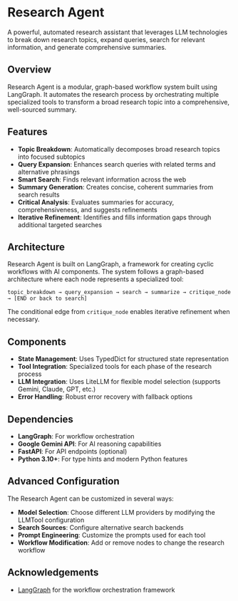 # Research Agent

A powerful, automated research assistant that leverages LLM technologies to break down research topics, expand queries, search for relevant information, and generate comprehensive summaries.

## Overview

Research Agent is a modular, graph-based workflow system built using LangGraph. It automates the research process by orchestrating multiple specialized tools to transform a broad research topic into a comprehensive, well-sourced summary.

## Features

- **Topic Breakdown**: Automatically decomposes broad research topics into focused subtopics
- **Query Expansion**: Enhances search queries with related terms and alternative phrasings
- **Smart Search**: Finds relevant information across the web
- **Summary Generation**: Creates concise, coherent summaries from search results
- **Critical Analysis**: Evaluates summaries for accuracy, comprehensiveness, and suggests refinements
- **Iterative Refinement**: Identifies and fills information gaps through additional targeted searches

## Architecture

Research Agent is built on LangGraph, a framework for creating cyclic workflows with AI components. The system follows a graph-based architecture where each node represents a specialized tool:

```
topic_breakdown → query_expansion → search → summarize → critique_node → [END or back to search]
```

The conditional edge from `critique_node` enables iterative refinement when necessary.

## Components

- **State Management**: Uses TypedDict for structured state representation
- **Tool Integration**: Specialized tools for each phase of the research process
- **LLM Integration**: Uses LiteLLM for flexible model selection (supports Gemini, Claude, GPT, etc.)
- **Error Handling**: Robust error recovery with fallback options



## Dependencies

- **LangGraph**: For workflow orchestration
- **Google Gemini API**: For AI reasoning capabilities
- **FastAPI**: For API endpoints (optional)
- **Python 3.10+**: For type hints and modern Python features


## Advanced Configuration

The Research Agent can be customized in several ways:

- **Model Selection**: Choose different LLM providers by modifying the LLMTool configuration
- **Search Sources**: Configure alternative search backends
- **Prompt Engineering**: Customize the prompts used for each tool
- **Workflow Modification**: Add or remove nodes to change the research workflow


## Acknowledgements

- [LangGraph](https://github.com/langchain-ai/langgraph) for the workflow orchestration framework
